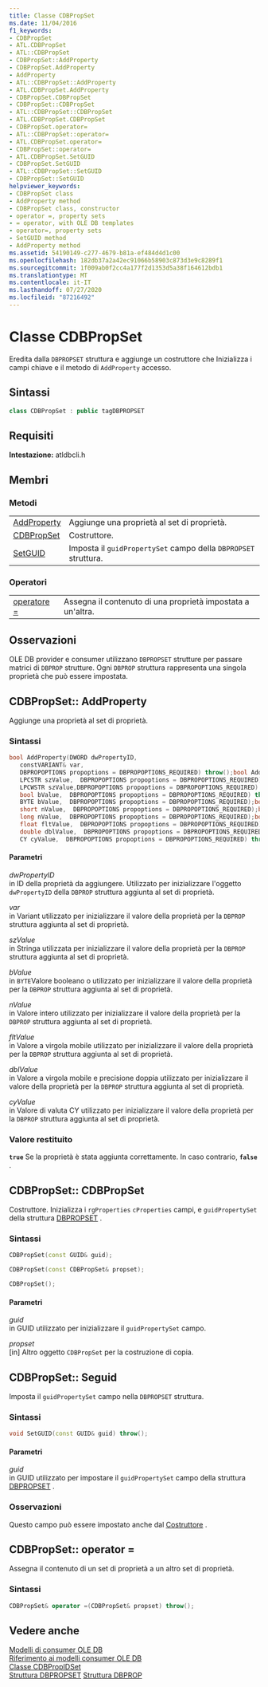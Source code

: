 ```yaml
---
title: Classe CDBPropSet
ms.date: 11/04/2016
f1_keywords:
- CDBPropSet
- ATL.CDBPropSet
- ATL::CDBPropSet
- CDBPropSet::AddProperty
- CDBPropSet.AddProperty
- AddProperty
- ATL::CDBPropSet::AddProperty
- ATL.CDBPropSet.AddProperty
- CDBPropSet.CDBPropSet
- CDBPropSet::CDBPropSet
- ATL::CDBPropSet::CDBPropSet
- ATL.CDBPropSet.CDBPropSet
- CDBPropSet.operator=
- ATL::CDBPropSet::operator=
- ATL.CDBPropSet.operator=
- CDBPropSet::operator=
- ATL.CDBPropSet.SetGUID
- CDBPropSet.SetGUID
- ATL::CDBPropSet::SetGUID
- CDBPropSet::SetGUID
helpviewer_keywords:
- CDBPropSet class
- AddProperty method
- CDBPropSet class, constructor
- operator =, property sets
- = operator, with OLE DB templates
- operator=, property sets
- SetGUID method
- AddProperty method
ms.assetid: 54190149-c277-4679-b81a-ef484d4d1c00
ms.openlocfilehash: 182db37a2a42ec91066b58903c873d3e9c8289f1
ms.sourcegitcommit: 1f009ab0f2cc4a177f2d1353d5a38f164612bdb1
ms.translationtype: MT
ms.contentlocale: it-IT
ms.lasthandoff: 07/27/2020
ms.locfileid: "87216492"
---
```

# <a name="cdbpropset-class"></a>Classe CDBPropSet

Eredita dalla `DBPROPSET` struttura e aggiunge un costruttore che Inizializza i campi chiave e il metodo di `AddProperty` accesso.

## <a name="syntax"></a>Sintassi

```cpp
class CDBPropSet : public tagDBPROPSET
```

## <a name="requirements"></a>Requisiti

**Intestazione:** atldbcli.h

## <a name="members"></a>Membri

### <a name="methods"></a>Metodi

|||
|-|-|
|[AddProperty](#addproperty)|Aggiunge una proprietà al set di proprietà.|
|[CDBPropSet](#cdbpropset)|Costruttore.|
|[SetGUID](#setguid)|Imposta il `guidPropertySet` campo della `DBPROPSET` struttura.|

### <a name="operators"></a>Operatori

|||
|-|-|
|[operatore =](#op_equal)|Assegna il contenuto di una proprietà impostata a un'altra.|

## <a name="remarks"></a>Osservazioni

OLE DB provider e consumer utilizzano `DBPROPSET` strutture per passare matrici di `DBPROP` strutture. Ogni `DBPROP` struttura rappresenta una singola proprietà che può essere impostata.

## <a name="cdbpropsetaddproperty"></a><a name="addproperty"></a>CDBPropSet:: AddProperty

Aggiunge una proprietà al set di proprietà.

### <a name="syntax"></a>Sintassi

```cpp
bool AddProperty(DWORD dwPropertyID,
   constVARIANT& var,
   DBPROPOPTIONS propoptions = DBPROPOPTIONS_REQUIRED) throw();bool AddProperty(DWORD dwPropertyID,
   LPCSTR szValue,  DBPROPOPTIONS propoptions = DBPROPOPTIONS_REQUIRED) throw();bool AddProperty(DWORD dwPropertyID,
   LPCWSTR szValue,DBPROPOPTIONS propoptions = DBPROPOPTIONS_REQUIRED) throw();bool AddProperty(DWORD dwPropertyID,
   bool bValue,  DBPROPOPTIONS propoptions = DBPROPOPTIONS_REQUIRED) throw();bool AddProperty(DWORD dwPropertyID,
   BYTE bValue,  DBPROPOPTIONS propoptions = DBPROPOPTIONS_REQUIRED);bool AddProperty(DWORD dwPropertyID,
   short nValue,  DBPROPOPTIONS propoptions = DBPROPOPTIONS_REQUIRED);bool AddProperty(DWORD dwPropertyID,
   long nValue,  DBPROPOPTIONS propoptions = DBPROPOPTIONS_REQUIRED);bool AddProperty(DWORD dwPropertyID,
   float fltValue,  DBPROPOPTIONS propoptions = DBPROPOPTIONS_REQUIRED);bool AddProperty(DWORD dwPropertyID,
   double dblValue,  DBPROPOPTIONS propoptions = DBPROPOPTIONS_REQUIRED) throw();bool AddProperty(DWORD dwPropertyID,
   CY cyValue,  DBPROPOPTIONS propoptions = DBPROPOPTIONS_REQUIRED) throw();
```

#### <a name="parameters"></a>Parametri

*dwPropertyID*<br/>
in ID della proprietà da aggiungere. Utilizzato per inizializzare l'oggetto `dwPropertyID` della `DBPROP` struttura aggiunta al set di proprietà.

*var*<br/>
in Variant utilizzato per inizializzare il valore della proprietà per la `DBPROP` struttura aggiunta al set di proprietà.

*szValue*<br/>
in Stringa utilizzata per inizializzare il valore della proprietà per la `DBPROP` struttura aggiunta al set di proprietà.

*bValue*<br/>
in `BYTE`Valore booleano o utilizzato per inizializzare il valore della proprietà per la `DBPROP` struttura aggiunta al set di proprietà.

*nValue*<br/>
in Valore intero utilizzato per inizializzare il valore della proprietà per la `DBPROP` struttura aggiunta al set di proprietà.

*fltValue*<br/>
in Valore a virgola mobile utilizzato per inizializzare il valore della proprietà per la `DBPROP` struttura aggiunta al set di proprietà.

*dblValue*<br/>
in Valore a virgola mobile e precisione doppia utilizzato per inizializzare il valore della proprietà per la `DBPROP` struttura aggiunta al set di proprietà.

*cyValue*<br/>
in Valore di valuta CY utilizzato per inizializzare il valore della proprietà per la `DBPROP` struttura aggiunta al set di proprietà.

### <a name="return-value"></a>Valore restituito

**`true`** Se la proprietà è stata aggiunta correttamente. In caso contrario, **`false`** .

## <a name="cdbpropsetcdbpropset"></a><a name="cdbpropset"></a>CDBPropSet:: CDBPropSet

Costruttore. Inizializza i `rgProperties` `cProperties` campi, e `guidPropertySet` della struttura [DBPROPSET](/previous-versions/windows/desktop/ms714367(v=vs.85)) .

### <a name="syntax"></a>Sintassi

```cpp
CDBPropSet(const GUID& guid);

CDBPropSet(const CDBPropSet& propset);

CDBPropSet();
```

#### <a name="parameters"></a>Parametri

*guid*<br/>
in GUID utilizzato per inizializzare il `guidPropertySet` campo.

*propset*<br/>
[in] Altro oggetto `CDBPropSet` per la costruzione di copia.

## <a name="cdbpropsetsetguid"></a><a name="setguid"></a>CDBPropSet:: Seguid

Imposta il `guidPropertySet` campo nella `DBPROPSET` struttura.

### <a name="syntax"></a>Sintassi

```cpp
void SetGUID(const GUID& guid) throw();
```

#### <a name="parameters"></a>Parametri

*guid*<br/>
in GUID utilizzato per impostare il `guidPropertySet` campo della struttura [DBPROPSET](/previous-versions/windows/desktop/ms714367(v=vs.85)) .

### <a name="remarks"></a>Osservazioni

Questo campo può essere impostato anche dal [Costruttore](../../data/oledb/cdbpropset-cdbpropset.md) .

## <a name="cdbpropsetoperator-"></a><a name="op_equal"></a>CDBPropSet:: operator =

Assegna il contenuto di un set di proprietà a un altro set di proprietà.

### <a name="syntax"></a>Sintassi

```cpp
CDBPropSet& operator =(CDBPropSet& propset) throw();
```

## <a name="see-also"></a>Vedere anche

[Modelli di consumer OLE DB](../../data/oledb/ole-db-consumer-templates-cpp.md)<br/>
[Riferimento ai modelli consumer OLE DB](../../data/oledb/ole-db-consumer-templates-reference.md)<br/>
[Classe CDBPropIDSet](../../data/oledb/cdbpropidset-class.md)<br/>
[Struttura DBPROPSET](/previous-versions/windows/desktop/ms714367(v=vs.85)) 
 [Struttura DBPROP](/previous-versions/windows/desktop/ms717970(v=vs.85))
